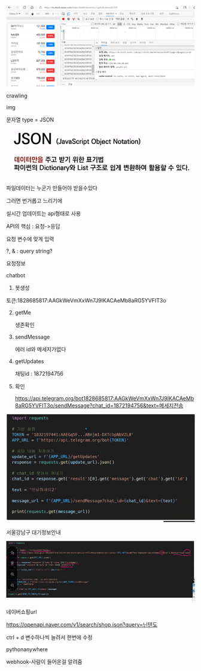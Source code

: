 ![크롤링](0716수정예정.assets/크롤링.PNG)



crawling

img

문자열 type = JSON

![JSON](0716수정예정.assets/JSON.PNG)

파일데이터는 누군가 만들어야 받을수있다

그러면 번거롭고 느리기에

실시간 업데이트는 api형태로 사용



API의 핵심 : 요청->응답

요청 변수에 맞게 입력

?, & : query string?

요청정보

chatbot 

1. 봇생성

토큰:1828685817:AAGkWeVmXxWn7J9IKACAeMb8aRG5YVFIT3o

2. getMe

   생존확인

3. sendMessage

   에러 id와 메세지가없다

4. getUpdates

   채팅id : 1872194756

5. 확인

   https://api.telegram.org/bot1828685817:AAGkWeVmXxWn7J9IKACAeMb8aRG5YVFIT3o/sendMessage?chat_id=1872194756&text=메세지전송



![메세지보내기](0716수정예정.assets/메세지보내기.PNG)

서울강남구 대기정보안내

![dust](0716수정예정.assets/dust.PNG)

네이버쇼핑url

https://openapi.naver.com/v1/search/shop.json?query=닌텐도





ctrl + d 변수하나씩 늘려서 한번에 수정



pythonanywhere

webhook-사람이 들어온걸 알려줌